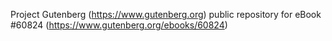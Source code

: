 Project Gutenberg (https://www.gutenberg.org) public repository for eBook #60824 (https://www.gutenberg.org/ebooks/60824)
